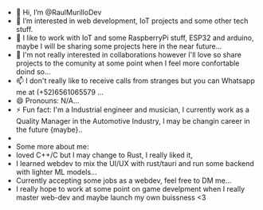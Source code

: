 - 👋 Hi, I’m @RaulMurilloDev
- 👀 I’m interested in web development, IoT projects and some other tech stuff.
- 🌱 I like to work with IoT and some RaspberryPi stuff, ESP32 and arduino, maybe I will be sharing some projects here in the near future...
- 💞️ I'm not really interested in collaborations however I'll love so share projects to the comunity at some point when I feel more confortable doind so...
- 📫 I don't really like to receive calls from stranges but you can Whatsapp me at (+52)6561065579 ...
- 😄 Pronouns: N/A...
- ⚡ Fun fact: I'm a Industrial engineer and musician, I currently work as a Quality Manager in the Automotive Industry, I may be changin career in the future {maybe}..
-
- Some more about me:
-  loved C++/C but I may change to Rust, I really liked it,
-  I learned webdev to mix the UI/UX with rust/tauri and run some backend with lighter ML models...
-  Currently accepting some jobs as a webdev, feel free to DM me...
-  I really hope to work at some point on game develpment when I really master web-dev and maybe launch my own buissness <3 

<!---
RaulMurilloDev/RaulMurilloDev is a ✨ special ✨ repository because its `README.md` (this file) appears on your GitHub profile.
You can click the Preview link to take a look at your changes.
--->
